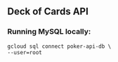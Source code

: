 ## Deck of Cards API

### Running MySQL locally:

    gcloud sql connect poker-api-db \
    --user=root
